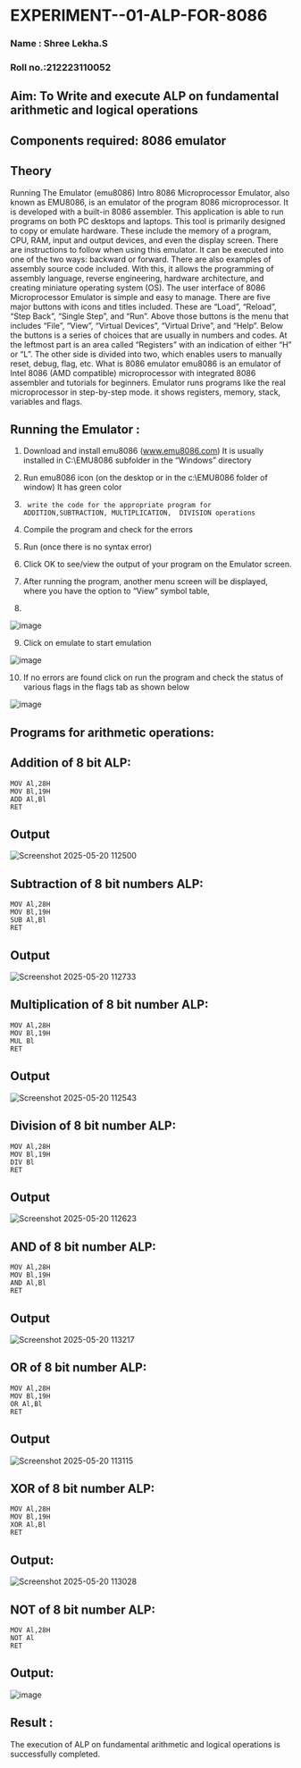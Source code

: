 # EXPERIMENT--01-ALP-FOR-8086
### Name : Shree Lekha.S
### Roll no.:212223110052



## Aim: To Write and execute ALP on fundamental arithmetic and logical operations
## Components required: 8086  emulator 
## Theory 
Running The Emulator (emu8086) Intro 8086 Microprocessor Emulator, also known as EMU8086, is an emulator of the program 8086 microprocessor. It is developed with a built-in 8086 assembler. This application is able to run programs on both PC desktops and laptops. This tool is primarily designed to copy or emulate hardware. These include the memory of a program, CPU, RAM, input and output devices, and even the display screen. There are instructions to follow when using this emulator. It can be executed into one of the two ways: backward or forward. There are also examples of assembly source code included. With this, it allows the programming of assembly language, reverse engineering, hardware architecture, and creating miniature operating system (OS). The user interface of 8086 Microprocessor Emulator is simple and easy to manage. There are five major buttons with icons and titles included. These are “Load”, “Reload”, “Step Back”, “Single Step”, and “Run”. Above those buttons is the menu that includes “File”, “View”, “Virtual Devices”, “Virtual Drive”, and “Help”. Below the buttons is a series of choices that are usually in numbers and codes. At the leftmost part is an area called “Registers” with an indication of either “H” or “L”. The other side is divided into two, which enables users to manually reset, debug, flag, etc. What is 8086 emulator emu8086 is an emulator of Intel 8086 (AMD compatible) microprocessor with integrated 8086 assembler and tutorials for beginners. Emulator runs programs like the real microprocessor in step-by-step mode. it shows registers, memory, stack, variables and flags.


 ## Running the Emulator :
1.	Download and install emu8086 (www.emu8086.com) It is usually installed in C:\EMU8086 subfolder in the “Windows” directory
2.	  Run  emu8086 icon (on the desktop or in the c:\EMU8086 folder of window) It has green color 
 
 
3.		write the code for the appropriate program for ADDITION,SUBTRACTION, MULTIPLICATION,  DIVISION operations 

4.	 Compile the program and check for the errors 
5.	Run (once there is no syntax error) 

6.	Click OK to see/view the output of your program on the Emulator screen. 


7.	After running the program, another menu screen will be displayed, where you have the option to “View” symbol table,
8.	 


![image](https://user-images.githubusercontent.com/36288975/189273263-d65baae9-4b8f-4723-afb3-c0ffa4052b04.png)











9.	Click on emulate to start emulation 








![image](https://user-images.githubusercontent.com/36288975/189273273-9bb36ec1-e2e8-4892-8d35-37707332bfdc.png)








10.	If no errors are found click on run the program and check the status of various flags in the flags tab as shown below 






![image](https://user-images.githubusercontent.com/36288975/189273277-113a2a33-4a40-4ff8-95a5-ecd3a1f504fe.png)







## Programs for arithmetic  operations:

## Addition  of 8 bit ALP:
```
MOV Al,28H
MOV Bl,19H
ADD Al,Bl
RET
```
## Output  

![Screenshot 2025-05-20 112500](https://github.com/user-attachments/assets/f73e2f0f-c67c-4989-a610-45cc809ad15b)

 
## Subtraction   of 8 bit numbers  ALP:
```
MOV Al,28H
MOV Bl,19H
SUB Al,Bl
RET
```
## Output  
![Screenshot 2025-05-20 112733](https://github.com/user-attachments/assets/b4d368fa-bfa7-4811-af12-584793d29a4b)


## Multiplication of 8 bit number ALP:
```
MOV Al,28H
MOV Bl,19H
MUL Bl
RET

```
 ## Output  
![Screenshot 2025-05-20 112543](https://github.com/user-attachments/assets/a3ce16d0-7635-4093-9836-ed1414766a92)


## Division of 8 bit number ALP:
```
MOV Al,28H
MOV Bl,19H
DIV Bl
RET
```
## Output  

![Screenshot 2025-05-20 112623](https://github.com/user-attachments/assets/14f0b017-7c81-44d1-9458-3c8a450425ba)

## AND of 8 bit number ALP:
```
MOV Al,28H
MOV Bl,19H
AND Al,Bl
RET
```
## Output  

![Screenshot 2025-05-20 113217](https://github.com/user-attachments/assets/ba5823d0-f090-4fa4-bb8f-214f25e2949c)

## OR of 8 bit number ALP:
```
MOV Al,28H
MOV Bl,19H
OR Al,Bl
RET
```

## Output 
![Screenshot 2025-05-20 113115](https://github.com/user-attachments/assets/5ac05155-c7db-496a-91d9-b204fab97e31)

## XOR of 8 bit number ALP:
```
MOV Al,28H
MOV Bl,19H
XOR Al,Bl
RET
```
## Output:

![Screenshot 2025-05-20 113028](https://github.com/user-attachments/assets/531e7b5c-1a40-47a4-a5da-8c6c1b725788)

## NOT of 8 bit number ALP:
```
MOV Al,28H
NOT Al
RET
```

## Output:
![image](https://github.com/user-attachments/assets/6f33951a-58ea-45ee-99a8-3558a40bb817)

## Result :

The execution of ALP on fundamental arithmetic and logical operations is successfully completed.






